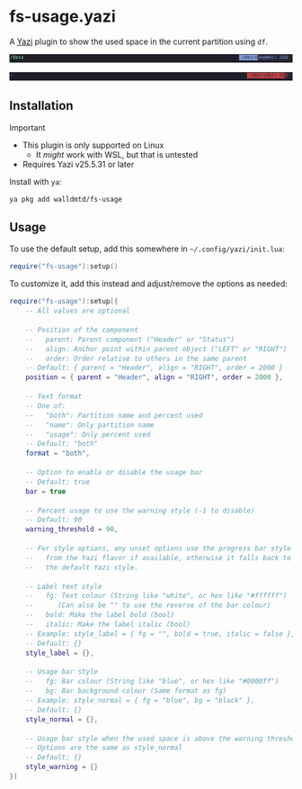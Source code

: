 # fs-usage.yazi

A [Yazi](https://github.com/sxyazi/yazi) plugin to show the used space in the current partition using `df`.

![preview_normal.png](previews/preview_normal.png)

![preview_warning.png](previews/preview_warning.png)

## Installation

> [!IMPORTANT]
> - This plugin is only supported on Linux
>   - It *might* work with WSL, but that is untested
> - Requires Yazi v25.5.31 or later

Install with `ya`:

```sh
ya pkg add walldmtd/fs-usage
```

## Usage

To use the default setup, add this somewhere in `~/.config/yazi/init.lua`:

```lua
require("fs-usage"):setup()
```

To customize it, add this instead and adjust/remove the options as needed:

```lua
require("fs-usage"):setup({
    -- All values are optional

    -- Position of the component
    --   parent: Parent component ("Header" or "Status")
    --   align: Anchor point within parent object ("LEFT" or "RIGHT")
    --   order: Order relative to others in the same parent
    -- Default: { parent = "Header", align = "RIGHT", order = 2000 }
    position = { parent = "Header", align = "RIGHT", order = 2000 },

    -- Text format
    -- One of:
    --   "both": Partition name and percent used
    --   "name": Only partition name
    --   "usage": Only percent used
    -- Default: "both"
    format = "both",

    -- Option to enable or disable the usage bar
    -- Default: true
    bar = true

    -- Percent usage to use the warning style (-1 to disable)
    -- Default: 90
    warning_threshold = 90,

    -- For style options, any unset options use the progress bar style
    --   from the Yazi flavor if available, otherwise it falls back to
    --   the default Yazi style.

    -- Label text style
    --   fg: Text colour (String like "white", or hex like "#ffffff")
    --      (Can also be "" to use the reverse of the bar colour)
    --   bold: Make the label bold (bool)
    --   italic: Make the label italic (bool)
    -- Example: style_label = { fg = "", bold = true, italic = false },
    -- Default: {}
    style_label = {},

    -- Usage bar style
    --   fg: Bar colour (String like "blue", or hex like "#0000ff")
    --   bg: Bar background colour (Same format as fg)
    -- Example: style_normal = { fg = "blue", bg = "black" },
    -- Default: {}
    style_normal = {},

    -- Usage bar style when the used space is above the warning threshold
    -- Options are the same as style_normal
    -- Default: {}
    style_warning = {}
})
```
